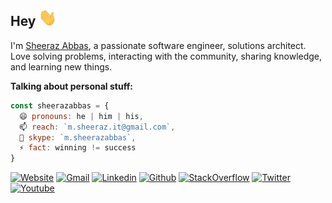 ## Hey <img src="./Hi.gif" width="29px">
I'm <a href="https://sheerazabbas.github.io" target="_blank" title="Sheeraz Abbas">Sheeraz Abbas</a>, a passionate software engineer, solutions architect. Love solving problems, interacting with the community, sharing knowledge, and learning new things.</br>

**Talking about personal stuff:**

```js
const sheerazabbas = {
  😄 pronouns: he | him | his,
  📫 reach: `m.sheeraz.it@gmail.com`,
  💬 skype: `m.sheerazabbas`,
  ⚡ fact: winning != success
}
```

[![Website](https://img.shields.io/badge/-web:sheerazabbas-0078D4?style=flat&logo=Homepage&logoColor=white)](https://sheerazabbas.github.io/)
[![Gmail](https://img.shields.io/badge/-Gmail-c14438?style=flat&logo=Gmail&logoColor=white)](mailto:m.sheeraz.it@gmail.com)
[![Linkedin](https://img.shields.io/badge/-LinkedIn-blue?style=flat&logo=Linkedin&logoColor=white)](https://www.linkedin.com/in/m-sheeraz-it/)
[![Github](https://img.shields.io/badge/-Github-000?style=flat&logo=Github&logoColor=white)](https://sheerazabbas.github.io/)
[![StackOverflow](https://img.shields.io/badge/StackOverflow-%23F58025?style=flat&logo=stackoverflow&logoColor=white)](https://stackoverflow.com/users/7955629/sheerazabbas)
[![Twitter](https://img.shields.io/badge/-Twitter-000?style=flat&logo=X&logoColor=white)](https://x.com/msheerazabbas)
[![Youtube](https://img.shields.io/badge/-Youtube-c14438?style=flat&logo=Youtube&logoColor=white)](https://www.youtube.com/@sheeraz-brogrammer)
